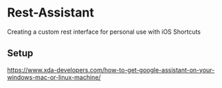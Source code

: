 # Rest-Assistant
Creating a custom rest interface for personal use with iOS Shortcuts
## Setup
https://www.xda-developers.com/how-to-get-google-assistant-on-your-windows-mac-or-linux-machine/
